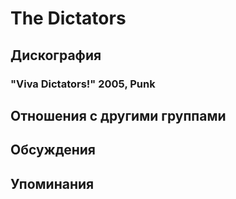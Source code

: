 # The Dictators



## Дискография

### "Viva Dictators!" 2005, Punk




## Отношения с другими группами


## Обсуждения


## Упоминания

